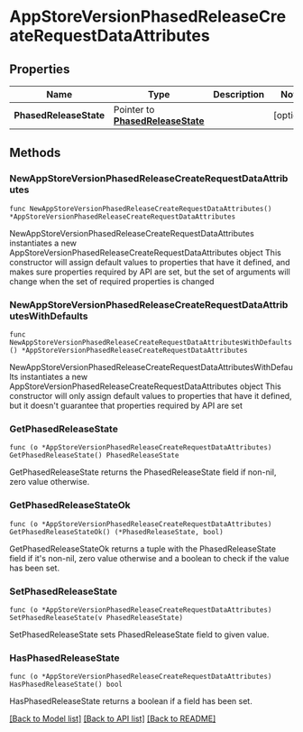 # AppStoreVersionPhasedReleaseCreateRequestDataAttributes

## Properties

Name | Type | Description | Notes
------------ | ------------- | ------------- | -------------
**PhasedReleaseState** | Pointer to [**PhasedReleaseState**](PhasedReleaseState.md) |  | [optional] 

## Methods

### NewAppStoreVersionPhasedReleaseCreateRequestDataAttributes

`func NewAppStoreVersionPhasedReleaseCreateRequestDataAttributes() *AppStoreVersionPhasedReleaseCreateRequestDataAttributes`

NewAppStoreVersionPhasedReleaseCreateRequestDataAttributes instantiates a new AppStoreVersionPhasedReleaseCreateRequestDataAttributes object
This constructor will assign default values to properties that have it defined,
and makes sure properties required by API are set, but the set of arguments
will change when the set of required properties is changed

### NewAppStoreVersionPhasedReleaseCreateRequestDataAttributesWithDefaults

`func NewAppStoreVersionPhasedReleaseCreateRequestDataAttributesWithDefaults() *AppStoreVersionPhasedReleaseCreateRequestDataAttributes`

NewAppStoreVersionPhasedReleaseCreateRequestDataAttributesWithDefaults instantiates a new AppStoreVersionPhasedReleaseCreateRequestDataAttributes object
This constructor will only assign default values to properties that have it defined,
but it doesn't guarantee that properties required by API are set

### GetPhasedReleaseState

`func (o *AppStoreVersionPhasedReleaseCreateRequestDataAttributes) GetPhasedReleaseState() PhasedReleaseState`

GetPhasedReleaseState returns the PhasedReleaseState field if non-nil, zero value otherwise.

### GetPhasedReleaseStateOk

`func (o *AppStoreVersionPhasedReleaseCreateRequestDataAttributes) GetPhasedReleaseStateOk() (*PhasedReleaseState, bool)`

GetPhasedReleaseStateOk returns a tuple with the PhasedReleaseState field if it's non-nil, zero value otherwise
and a boolean to check if the value has been set.

### SetPhasedReleaseState

`func (o *AppStoreVersionPhasedReleaseCreateRequestDataAttributes) SetPhasedReleaseState(v PhasedReleaseState)`

SetPhasedReleaseState sets PhasedReleaseState field to given value.

### HasPhasedReleaseState

`func (o *AppStoreVersionPhasedReleaseCreateRequestDataAttributes) HasPhasedReleaseState() bool`

HasPhasedReleaseState returns a boolean if a field has been set.


[[Back to Model list]](../README.md#documentation-for-models) [[Back to API list]](../README.md#documentation-for-api-endpoints) [[Back to README]](../README.md)


